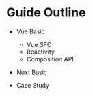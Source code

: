 # Guide Outline

- Vue Basic
  - Vue SFC
  - Reactivity
  - Composition API
- Nuxt Basic

- Case Study
